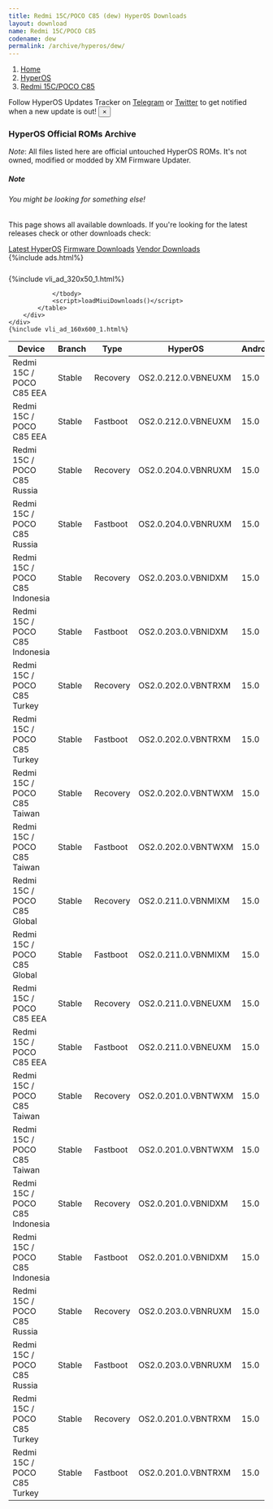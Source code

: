 ```yaml
---
title: Redmi 15C/POCO C85 (dew) HyperOS Downloads
layout: download
name: Redmi 15C/POCO C85
codename: dew
permalink: /archive/hyperos/dew/
---
```

<nav aria-label="breadcrumb">
    <ol class="breadcrumb">
        <li class="breadcrumb-item"><a href="/">Home</a></li>
        <li class="breadcrumb-item"><a href="/hyperos/">HyperOS</a></li>
        <li class="breadcrumb-item active" aria-current="page"><a href="/hyperos/dew/">Redmi 15C/POCO C85</a></li>
    </ol>
</nav>
<div class="alert alert-primary alert-dismissible fade show" role="alert">
    Follow HyperOS Updates Tracker on <a href="https://t.me/MIUIUpdatesTracker" class="alert-link">Telegram</a>
     or <a href="https://twitter.com/MiFwUpdater" class="alert-link">Twitter</a> to get notified when a new update is out!
    <button type="button" class="close" data-dismiss="alert" aria-label="Close">
        <span aria-hidden="true">&times;</span>
    </button>
</div>

### HyperOS Official ROMs Archive
*Note*: All files listed here are official untouched HyperOS ROMs. It's not owned, modified or modded by XM Firmware Updater.
<div class="card">
  <div class="card-body">
    <h5 class="card-title">Note</h5>
    <h6 class="card-subtitle mb-2 text-muted">You might be looking for something else!</h6>
    <p class="card-text">This page shows all available downloads.
     If you're looking for the latest releases check or other downloads check:</p>
    <a href="/hyperos/dew/" class="card-link">Latest HyperOS</a>
    <a href="/firmware/dew/" class="card-link">Firmware Downloads</a>
    <a href="/vendor/dew/" class="card-link">Vendor Downloads</a>
  </div>
</div>
{%include ads.html%}
<div class="row justify-content-center">
    <div class="col-10">
        <div class="table-responsive-md" style="margin-top: 25px;">
            {%include vli_ad_320x50_1.html%}
            <table id="miui" class="display dt-responsive nowrap compact table table-striped table-hover table-sm">
                <thead class="thead-dark">
                    <tr>
                        <th data-ref="device">Device</th>
                        <th data-ref="branch">Branch</th>
                        <th data-ref="type">Type</th>
                        <th data-ref="miui">HyperOS</th>
                        <th data-ref="android">Android</th>
                        <th data-ref="size">Size</th>
                        <th data-ref="size">Date</th>
                        <th data-ref="link">Link</th>
                    </tr>
                </thead>
                <tbody>
                <tr><td>Redmi 15C / POCO C85 EEA</td><td>Stable</td><td>Recovery</td><td>OS2.0.212.0.VBNEUXM</td><td>15.0</td><td>4.7 GB</td><td>2025-09-12</td><td><a href="/hyperos/dew/stable/OS2.0.212.0.VBNEUXM/">Download</a></td></tr>
<tr><td>Redmi 15C / POCO C85 EEA</td><td>Stable</td><td>Fastboot</td><td>OS2.0.212.0.VBNEUXM</td><td>15.0</td><td>7.2 GB</td><td>2025-09-05</td><td><a href="/hyperos/dew/stable/OS2.0.212.0.VBNEUXM/">Download</a></td></tr>
<tr><td>Redmi 15C / POCO C85 Russia</td><td>Stable</td><td>Recovery</td><td>OS2.0.204.0.VBNRUXM</td><td>15.0</td><td>4.5 GB</td><td>2025-09-05</td><td><a href="/hyperos/dew/stable/OS2.0.204.0.VBNRUXM/">Download</a></td></tr>
<tr><td>Redmi 15C / POCO C85 Russia</td><td>Stable</td><td>Fastboot</td><td>OS2.0.204.0.VBNRUXM</td><td>15.0</td><td>7.5 GB</td><td>2025-08-11</td><td><a href="/hyperos/dew/stable/OS2.0.204.0.VBNRUXM/">Download</a></td></tr>
<tr><td>Redmi 15C / POCO C85 Indonesia</td><td>Stable</td><td>Recovery</td><td>OS2.0.203.0.VBNIDXM</td><td>15.0</td><td>4.6 GB</td><td>2025-09-05</td><td><a href="/hyperos/dew/stable/OS2.0.203.0.VBNIDXM/">Download</a></td></tr>
<tr><td>Redmi 15C / POCO C85 Indonesia</td><td>Stable</td><td>Fastboot</td><td>OS2.0.203.0.VBNIDXM</td><td>15.0</td><td>7.2 GB</td><td>2025-08-11</td><td><a href="/hyperos/dew/stable/OS2.0.203.0.VBNIDXM/">Download</a></td></tr>
<tr><td>Redmi 15C / POCO C85 Turkey</td><td>Stable</td><td>Recovery</td><td>OS2.0.202.0.VBNTRXM</td><td>15.0</td><td>4.6 GB</td><td>2025-09-05</td><td><a href="/hyperos/dew/stable/OS2.0.202.0.VBNTRXM/">Download</a></td></tr>
<tr><td>Redmi 15C / POCO C85 Turkey</td><td>Stable</td><td>Fastboot</td><td>OS2.0.202.0.VBNTRXM</td><td>15.0</td><td>6.9 GB</td><td>2025-08-22</td><td><a href="/hyperos/dew/stable/OS2.0.202.0.VBNTRXM/">Download</a></td></tr>
<tr><td>Redmi 15C / POCO C85 Taiwan</td><td>Stable</td><td>Recovery</td><td>OS2.0.202.0.VBNTWXM</td><td>15.0</td><td>4.5 GB</td><td>2025-09-05</td><td><a href="/hyperos/dew/stable/OS2.0.202.0.VBNTWXM/">Download</a></td></tr>
<tr><td>Redmi 15C / POCO C85 Taiwan</td><td>Stable</td><td>Fastboot</td><td>OS2.0.202.0.VBNTWXM</td><td>15.0</td><td>5.5 GB</td><td>2025-08-22</td><td><a href="/hyperos/dew/stable/OS2.0.202.0.VBNTWXM/">Download</a></td></tr>
<tr><td>Redmi 15C / POCO C85 Global</td><td>Stable</td><td>Recovery</td><td>OS2.0.211.0.VBNMIXM</td><td>15.0</td><td>4.6 GB</td><td>2025-08-29</td><td><a href="/hyperos/dew/stable/OS2.0.211.0.VBNMIXM/">Download</a></td></tr>
<tr><td>Redmi 15C / POCO C85 Global</td><td>Stable</td><td>Fastboot</td><td>OS2.0.211.0.VBNMIXM</td><td>15.0</td><td>7.4 GB</td><td>2025-07-31</td><td><a href="/hyperos/dew/stable/OS2.0.211.0.VBNMIXM/">Download</a></td></tr>
<tr><td>Redmi 15C / POCO C85 EEA</td><td>Stable</td><td>Recovery</td><td>OS2.0.211.0.VBNEUXM</td><td>15.0</td><td>4.7 GB</td><td>2025-08-29</td><td><a href="/hyperos/dew/stable/OS2.0.211.0.VBNEUXM/">Download</a></td></tr>
<tr><td>Redmi 15C / POCO C85 EEA</td><td>Stable</td><td>Fastboot</td><td>OS2.0.211.0.VBNEUXM</td><td>15.0</td><td>7.2 GB</td><td>2025-07-24</td><td><a href="/hyperos/dew/stable/OS2.0.211.0.VBNEUXM/">Download</a></td></tr>
<tr><td>Redmi 15C / POCO C85 Taiwan</td><td>Stable</td><td>Recovery</td><td>OS2.0.201.0.VBNTWXM</td><td>15.0</td><td>4.5 GB</td><td>2025-08-29</td><td><a href="/hyperos/dew/stable/OS2.0.201.0.VBNTWXM/">Download</a></td></tr>
<tr><td>Redmi 15C / POCO C85 Taiwan</td><td>Stable</td><td>Fastboot</td><td>OS2.0.201.0.VBNTWXM</td><td>15.0</td><td>5.5 GB</td><td>2025-07-08</td><td><a href="/hyperos/dew/stable/OS2.0.201.0.VBNTWXM/">Download</a></td></tr>
<tr><td>Redmi 15C / POCO C85 Indonesia</td><td>Stable</td><td>Recovery</td><td>OS2.0.201.0.VBNIDXM</td><td>15.0</td><td>4.6 GB</td><td>2025-08-29</td><td><a href="/hyperos/dew/stable/OS2.0.201.0.VBNIDXM/">Download</a></td></tr>
<tr><td>Redmi 15C / POCO C85 Indonesia</td><td>Stable</td><td>Fastboot</td><td>OS2.0.201.0.VBNIDXM</td><td>15.0</td><td>7.2 GB</td><td>2025-06-30</td><td><a href="/hyperos/dew/stable/OS2.0.201.0.VBNIDXM/">Download</a></td></tr>
<tr><td>Redmi 15C / POCO C85 Russia</td><td>Stable</td><td>Recovery</td><td>OS2.0.203.0.VBNRUXM</td><td>15.0</td><td>4.5 GB</td><td>2025-08-29</td><td><a href="/hyperos/dew/stable/OS2.0.203.0.VBNRUXM/">Download</a></td></tr>
<tr><td>Redmi 15C / POCO C85 Russia</td><td>Stable</td><td>Fastboot</td><td>OS2.0.203.0.VBNRUXM</td><td>15.0</td><td>7.4 GB</td><td>2025-06-27</td><td><a href="/hyperos/dew/stable/OS2.0.203.0.VBNRUXM/">Download</a></td></tr>
<tr><td>Redmi 15C / POCO C85 Turkey</td><td>Stable</td><td>Recovery</td><td>OS2.0.201.0.VBNTRXM</td><td>15.0</td><td>4.6 GB</td><td>2025-08-29</td><td><a href="/hyperos/dew/stable/OS2.0.201.0.VBNTRXM/">Download</a></td></tr>
<tr><td>Redmi 15C / POCO C85 Turkey</td><td>Stable</td><td>Fastboot</td><td>OS2.0.201.0.VBNTRXM</td><td>15.0</td><td>6.9 GB</td><td>2025-07-10</td><td><a href="/hyperos/dew/stable/OS2.0.201.0.VBNTRXM/">Download</a></td></tr>

                </tbody>
                <script>loadMiuiDownloads()</script>
            </table>
        </div>
    </div>
    {%include vli_ad_160x600_1.html%}
</div>
